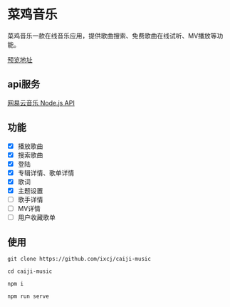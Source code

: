 # 菜鸡音乐

菜鸡音乐一款在线音乐应用，提供歌曲搜索、免费歌曲在线试听、MV播放等功能。

[预览地址](https://music.xcj.im)

## api服务

[网易云音乐 Node.js API](https://github.com/Binaryify/NeteaseCloudMusicApi)

## 功能

- [x] 播放歌曲
- [x] 搜索歌曲
- [x] 登陆
- [x] 专辑详情、歌单详情
- [x] 歌词
- [x] 主题设置
- [ ] 歌手详情
- [ ] MV详情
- [ ] 用户收藏歌单

## 使用

```
git clone https://github.com/ixcj/caiji-music

cd caiji-music

npm i

npm run serve
```
